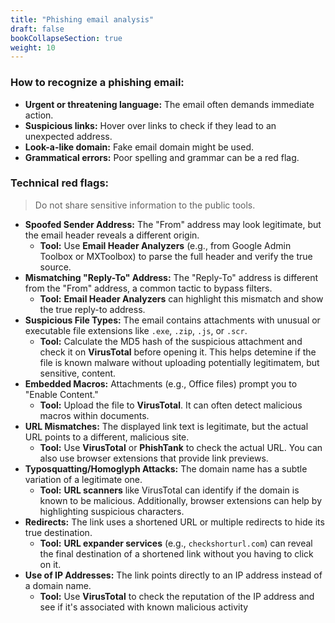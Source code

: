 ```yaml
---
title: "Phishing email analysis"
draft: false
bookCollapseSection: true
weight: 10
---
```


### How to recognize a phishing email:
* **Urgent or threatening language:** The email often demands immediate action.
* **Suspicious links:** Hover over links to check if they lead to an unexpected address.
* **Look-a-like domain:** Fake email domain might be used.
* **Grammatical errors:** Poor spelling and grammar can be a red flag.

### Technical red flags:
>Do not share sensitive information to the public tools.
* **Spoofed Sender Address:** The "From" address may look legitimate, but the email header reveals a different origin.
    * **Tool:** Use **Email Header Analyzers** (e.g., from Google Admin Toolbox or MXToolbox) to parse the full header and verify the true source.
* **Mismatching "Reply-To" Address:** The "Reply-To" address is different from the "From" address, a common tactic to bypass filters.
    * **Tool:** **Email Header Analyzers** can highlight this mismatch and show the true reply-to address.
* **Suspicious File Types:** The email contains attachments with unusual or executable file extensions like `.exe`, `.zip`, `.js`, or `.scr`.
    * **Tool:** Calculate the MD5 hash of the suspicious attachment and check it on **VirusTotal** before opening it. This helps detemine if the file is known malware without uploading potentially legitimatem, but sensitive, content.
* **Embedded Macros:** Attachments (e.g., Office files) prompt you to "Enable Content."
    * **Tool:** Upload the file to **VirusTotal**. It can often detect malicious macros within documents.
* **URL Mismatches:** The displayed link text is legitimate, but the actual URL points to a different, malicious site.
    * **Tool:** Use **VirusTotal** or **PhishTank** to check the actual URL. You can also use browser extensions that provide link previews.
* **Typosquatting/Homoglyph Attacks:** The domain name has a subtle variation of a legitimate one.
    * **Tool:** **URL scanners** like VirusTotal can identify if the domain is known to be malicious. Additionally, browser extensions can help by highlighting suspicious characters.
* **Redirects:** The link uses a shortened URL or multiple redirects to hide its true destination.
    * **Tool:** **URL expander services** (e.g., `checkshorturl.com`) can reveal the final destination of a shortened link without you having to click on it.
* **Use of IP Addresses:** The link points directly to an IP address instead of a domain name.
    * **Tool:** Use **VirusTotal** to check the reputation of the IP address and see if it's associated with known malicious activity
